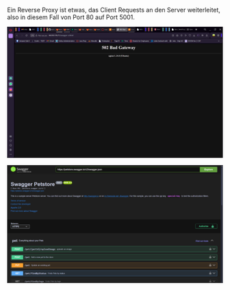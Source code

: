 Ein Reverse Proxy ist etwas, das Client Requests an den Server weiterleitet, also in diesem Fall von Port 80 auf Port 5001.

![Swagger-UI screenshot](Screenshot1.png)

![Swagger-UI screenshot](Screenshot2.png)

